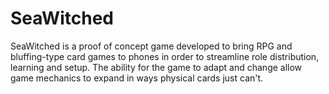 # SeaWitched 

SeaWitched is a proof of concept game developed to bring RPG and bluffing-type card games to phones in order to streamline
role distribution, learning and setup. The ability for the game to adapt and change allow game mechanics to expand in ways physical cards just can't. 
